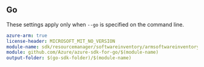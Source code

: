 ## Go

These settings apply only when `--go` is specified on the command line.

```yaml $(go) && $(track2)
azure-arm: true
license-header: MICROSOFT_MIT_NO_VERSION
module-name: sdk/resourcemanager/softwareinventory/armsoftwareinventory
module: github.com/Azure/azure-sdk-for-go/$(module-name)
output-folder: $(go-sdk-folder)/$(module-name)
```
